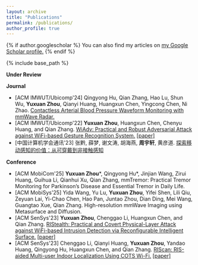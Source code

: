```yaml
---
layout: archive
title: "Publications"
permalink: /publications/
author_profile: true
---
```


{% if author.googlescholar %}
  You can also find my articles on <u><a href="{{author.googlescholar}}">my Google Scholar profile</a>.</u>
{% endif %}

{% include base_path %}


**Under Review**


**Journal**
- \[ACM IMWUT/Ubicomp'24\] Qingyong Hu, Qian Zhang, Hao Lu, Shun Wu, **Yuxuan Zhou**, Qianyi Huang, Huangxun Chen, Yingcong Chen, Ni Zhao. [Contactless Arterial Blood Pressure Waveform Monitoring with mmWave Radar.](https://dl.acm.org/doi/10.1145/3699781)
- \[ACM IMWUT/Ubicomp'22\] **Yuxuan Zhou**, Huangxun Chen, Chenyu Huang, and Qian Zhang. [WiAdv: Practical and Robust Adversarial Attack against WiFi-based Gesture Recognition System.](https://dl.acm.org/doi/abs/10.1145/3534618) [[paper]](https://kevinous.github.io/files/WiAdv_IMWUT22.pdf)
- \[中国计算机学会通讯'23\] 张黔, 薛梦, 谢文涛, 胡海燕, **周宇轩**, 黄彦道. [探索移动感知的价值：从可穿戴到非接触感知](https://dl.ccf.org.cn/article/articleDetail.html?type=xhtx_thesis&_ack=1&id=6387404926961664)


**Conference**
- \[ACM MobiCom'25] **Yuxuan Zhou***, Qingyong Hu*,  Jinjian Wang, Zirui Huang, Guihua Li, Qianhui Xu, Qian Zhang, mmTremor: Practical Tremor Monitoring for Parkinson’s Disease and Essential Tremor in Daily Life.
- \[ACM MobiSys'25] Yida Wang, Yu Lu, **Yuxuan Zhou**, Yifei Shen, Lili Qiu, Zeyuan Lai, Yi-Chao Chen, Hao Pan, Juntao Zhou, Dian Ding, Mei Wang, Guangtao Xue, Qian Zhang. High-resolution mmWave Imaging using Metasurface and Diffusion.
- \[ACM SenSys'23\] **Yuxuan Zhou**, Chenggao Li, Huangxun Chen, and Qian Zhang. [RIStealth: Practical and Covert Physical-Layer Attack against WiFi-based Intrusion Detection via Reconfigurable Intelligent Surface.](https://dl.acm.org/doi/abs/10.1145/3625687.3625790) [[paper]](https://kevinous.github.io/files/RIStealth_Sensys23.pdf)
- \[ACM SenSys'23\] Chenggao Li, Qianyi Huang, **Yuxuan Zhou**, Yandao Huang, Qingyong Hu, Huangxun Chen, and Qian Zhang. [RIScan: RIS-aided Multi-user Indoor Localization Using COTS Wi-Fi.](https://dl.acm.org/doi/abs/10.1145/3625687.3625806) [[paper]](https://kevinous.github.io/files/RIScan_Sensys23.pdf)
